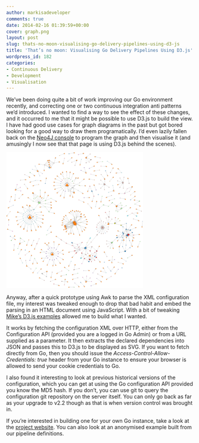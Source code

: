 ```yaml
---
author: markisadeveloper
comments: true
date: 2014-02-16 01:39:59+00:00
cover: graph.png
layout: post
slug: thats-no-moon-visualising-go-delivery-pipelines-using-d3-js
title: 'That’s no moon: Visualising Go Delivery Pipelines Using D3.js'
wordpress_id: 182
categories:
- Continuous Delivery
- Development
- Visualisation
---
```


We’ve been doing quite a bit of work improving our Go environment recently, and correcting one or two continuous integration anti patterns we’d introduced. I wanted to find a way to see the effect of these changes, and it occurred to me that it might be possible to use D3.js to build the view. I have had good use cases for graph diagrams in the past but got bored looking for a good way to draw them programatically. I’d even lazily fallen back on the [Neo4J console](http://console.neo4j.org/) to program the graph and then visualise it (and amusingly I now see that that page is using D3.js behind the scenes).

<a target="_blank" href="http://mrmanc.github.io/go-dependency-force-layout/pipeline-dependencies.html?u=http://mrmanc.github.io/go-dependency-force-layout/examples/27012014.json"><img alt="Graph diagram of our Go delivery pipelines" src="/images/autotrader-pipelines.png" width="367" height="363" class="inline-image-right"/></a>

Anyway, after a quick prototype using Awk to parse the XML configuration file, my interest was tweaked enough to drop that bad habit and embed the parsing in an HTML document using JavaScript. With a bit of tweaking [Mike’s D3.js examples](http://bl.ocks.org/mbostock) allowed me to build what I wanted.

It works by fetching the configuration XML over HTTP, either from the Configuration API (provided you are a logged in Go Admin) or from a URL supplied as a parameter. It then extracts the declared dependencies into JSON and passes this to D3.js to be displayed as SVG. If you want to fetch directly from Go, then you should issue the _Access-Control-Allow-Credentials: true_ header from your Go instance to ensure your browser is allowed to send your cookie credentials to Go.

I also found it interesting to look at previous historical versions of the configuration, which you can get at using the Go configuration API provided you know the MD5 hash. If you don’t, you can use git to query the configuration git repository on the server itself. You can only go back as far as your upgrade to v2.2 though as that is when version control was brought in.

If you’re interested in building one for your own Go instance, take a look at the [project website](http://mrmanc.github.io/go-dependency-force-layout/). You can also look at an anonymised example built from our pipeline definitions.
